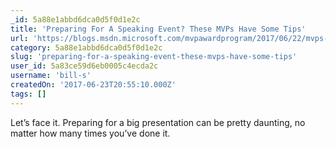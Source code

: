 ```yaml
---
_id: 5a88e1abbd6dca0d5f0d1e2c
title: 'Preparing For A Speaking Event? These MVPs Have Some Tips'
url: 'https://blogs.msdn.microsoft.com/mvpawardprogram/2017/06/22/mvps-prepare-for-event/'
category: 5a88e1abbd6dca0d5f0d1e2c
slug: 'preparing-for-a-speaking-event-these-mvps-have-some-tips'
user_id: 5a83ce59d6eb0005c4ecda2c
username: 'bill-s'
createdOn: '2017-06-23T20:55:10.000Z'
tags: []
---
```


Let’s face it. Preparing for a big presentation can be pretty daunting, no matter how many times you’ve done it. 
